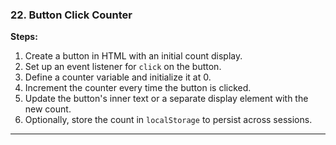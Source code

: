 
### **22. Button Click Counter**  
**Steps:**  
1. Create a button in HTML with an initial count display.  
2. Set up an event listener for `click` on the button.  
3. Define a counter variable and initialize it at 0.  
4. Increment the counter every time the button is clicked.  
5. Update the button's inner text or a separate display element with the new count.  
6. Optionally, store the count in `localStorage` to persist across sessions.  

---
